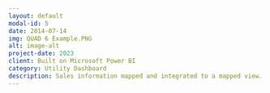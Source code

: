 ```yaml
---
layout: default
modal-id: 5
date: 2014-07-14
img: QUAD 6 Example.PNG
alt: image-alt
project-date: 2023
client: Built on Microsoft Power BI
category: Utility Dashboard
description: Sales information mapped and integrated to a mapped view. Suitable for identifying trends, patterns, while tracking performance from a geographic perspective. Compatible for mobile devices.
---
```

